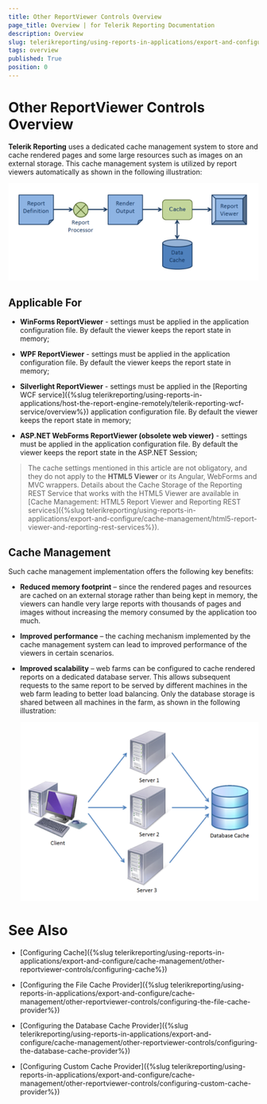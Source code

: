 ```yaml
---
title: Other ReportViewer Controls Overview
page_title: Overview | for Telerik Reporting Documentation
description: Overview
slug: telerikreporting/using-reports-in-applications/export-and-configure/cache-management/other-reportviewer-controls/overview
tags: overview
published: True
position: 0
---
```


# Other ReportViewer Controls Overview



__Telerik Reporting__  uses a dedicated cache management system to store and cache         rendered pages and some large resources such as images on an external storage. This cache management system         is utilized by report viewers automatically as shown in the following illustration:         

  ![](images/SessionState/sessionmanagement1.png)

## Applicable For

* __WinForms ReportViewer__  - settings must be applied in the application configuration file.               By default the viewer keeps the report state in memory;             

* __WPF ReportViewer__  - settings must be applied in the application configuration file.               By default the viewer keeps the report state in memory;             

* __Silverlight ReportViewer__  - settings must be applied in the               [Reporting WCF service]({%slug telerikreporting/using-reports-in-applications/host-the-report-engine-remotely/telerik-reporting-wcf-service/overview%}) application configuration file.               By default the viewer keeps the report state in memory;             

* __ASP.NET WebForms ReportViewer (obsolete web viewer)__  - settings must be applied in the application configuration file.               By default the viewer keeps the report state in the ASP.NET Session;             

> The cache settings mentioned in this article are not obligatory, and they do not apply to the              __HTML5 Viewer__  or its Angular, WebForms and MVC wrappers. Details about the Cache Storage of the Reporting REST             Service that works with the HTML5 Viewer are available in             [Cache Management: HTML5 Report Viewer and Reporting REST services]({%slug telerikreporting/using-reports-in-applications/export-and-configure/cache-management/html5-report-viewer-and-reporting-rest-services%}).           

## Cache Management

Such cache management implementation offers the following key benefits:

* __Reduced memory footprint__  – since the rendered pages and resources are cached on an external storage               rather than being kept in memory, the viewers can handle very large reports with thousands of pages and images without increasing the               memory consumed by the application too much.             

* __Improved performance__  – the caching mechanism implemented by the cache management system can lead to improved               performance of the viewers in certain scenarios.             

* __Improved scalability__  – web farms can be configured to cache rendered reports on a dedicated database               server. This allows subsequent requests to the same report to be served by different machines in the web farm leading to better load               balancing. Only the database storage is shared between all machines in the farm, as shown in the following illustration:               

  ![](images/SessionState/sessionmanagement2.png)

# See Also

 

* [Configuring Cache]({%slug telerikreporting/using-reports-in-applications/export-and-configure/cache-management/other-reportviewer-controls/configuring-cache%})

 

* [Configuring the File Cache Provider]({%slug telerikreporting/using-reports-in-applications/export-and-configure/cache-management/other-reportviewer-controls/configuring-the-file-cache-provider%})

 

* [Configuring the Database Cache Provider]({%slug telerikreporting/using-reports-in-applications/export-and-configure/cache-management/other-reportviewer-controls/configuring-the-database-cache-provider%})

 

* [Configuring Custom Cache Provider]({%slug telerikreporting/using-reports-in-applications/export-and-configure/cache-management/other-reportviewer-controls/configuring-custom-cache-provider%})

